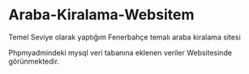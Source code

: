 # Araba-Kiralama-Websitem
Temel Seviye olarak yaptığım Fenerbahçe temalı araba kiralama sitesi


Phpmyadmindeki mysql veri tabanına eklenen veriler Websitesinde görünmektedir.
